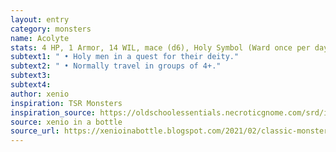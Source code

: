 ```yaml
---
layout: entry 
category: monsters
name: Acolyte
stats: 4 HP, 1 Armor, 14 WIL, mace (d6), Holy Symbol (Ward once per day)
subtext1: " • Holy men in a quest for their deity."
subtext2: " • Normally travel in groups of 4+."
subtext3: 
subtext4: 
author: xenio
inspiration: TSR Monsters
inspiration_source: https://oldschoolessentials.necroticgnome.com/srd/index.php/Monster_Descriptions
source: xenio in a bottle
source_url: https://xenioinabottle.blogspot.com/2021/02/classic-monsters-for-cairnito-part-1.html
---
```

